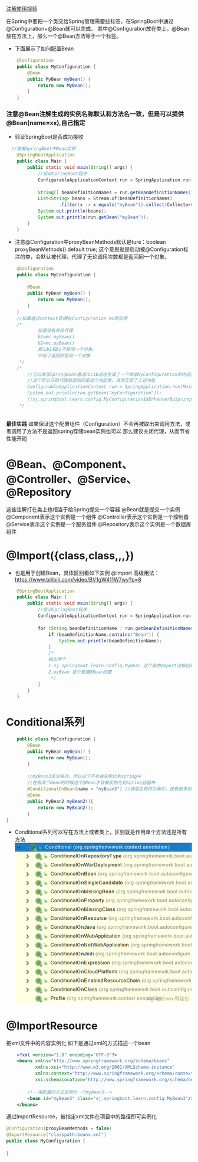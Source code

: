 [注解使用视频](https://www.bilibili.com/video/BV1gW411W7wy?p=1&vd_source=807ad0d72206276bb315597b6f6eb231)

在Spring中要把一个类交给Spring管理需要些<bean>标签，在SpringBoot中通过@Configuration+@Bean就可以完成。
其中@Configuration放在类上，@Bean放在方法上，那么一个@Bean方法等于一个<bean>标签。

* 下面展示了如何配置Bean
```java
    @Configuration
    public class MyConfiguration {
        @Bean
        public MyBean myBean() {
            return new MyBean();
        }
    }
```
### 注意@Bean注解生成的实例名称默认和方法名一致，但是可以提供@Bean(name=xx),自己指定
* 验证SpringBoot是否成功接收

```java
  //查看SpringBoot中Bean实例
    @SpringBootApplication
    public class Main {
        public static void main(String[] args) {
            //启动SpringBoot程序
            ConfigurableApplicationContext run = SpringApplication.run(Main.class, args);
    
            String[] beanDefinitionNames = run.getBeanDefinitionNames();
            List<String> beans = Stream.of(beanDefinitionNames)
                    .filter(x -> x.equals("myBean")).collect(Collectors.toList());
            System.out.println(beans);
            System.out.println(run.getBean("myBean"));
        }
    }
```

* 注意@Configuration中proxyBeanMethods默认是ture：boolean proxyBeanMethods() default true;
这个意思就是启动被@Configuration标注的类，会默认被代理，代理了无论调用次数都是返回同一个对象。
```java
    @Configuration
    public class MyConfiguration {
    
        @Bean
        public MyBean myBean() {
            return new MyBean();
        }
    }
    //如果通过context获得MyConfiguration mc的实例
    /*
            如果没有开启代理
            b1=mc.myBean()
            b2=mc.myBean()
            那么b1和b2不是同一个对象。
            开启了返回的是同一个对象
     */
    /*
        //可以发现SpringBoot通过CGLIB动态生成了一个继承MyConfiguration的内部类
        //这个所以开启代理后返回的是这个内部类，进而实现了上述功能
        ConfigurableApplicationContext run = SpringApplication.run(Main.class, args);
        System.out.println(run.getBean("myConfiguration"));
        //sj.springboot.learn.config.MyConfiguration$$EnhancerBySpringCGLIB$$f788ce4d@347bdeef
     */
   
```
**最佳实践**
如果保证这个配置组件（Configuration）不会再被取出来调用方法，或者调用了方法不是返回spring存储bean实例也可以
那么建议关闭代理，从而节省性能开销


# @Bean、@Component、@Controller、@Service、@Repository
这些注解打在类上也相当于给Spring提交一个容器
@Bean就是提交一个实例
@Component表示这个实例是一个组件
@Controller表示这个实例是一个控制器
@Service表示这个实例是一个服务组件
@Repository表示这个实例是一个数据库组件

# @Import({class,class,,,})
* 也是用于创建Bean，具体区别看如下实例
@Import 高级用法： https://www.bilibili.com/video/BV1gW411W7wy?p=8
```java
    @SpringBootApplication
    public class Main {
        public static void main(String[] args) {
            //启动SpringBoot程序
            ConfigurableApplicationContext run = SpringApplication.run(Main.class, args);
    
            for (String beanDefinitionName : run.getBeanDefinitionNames()) {
                if (beanDefinitionName.contains("Bean")) {
                    System.out.println(beanDefinitionName);
                }
                /*
                输出两个
                1.sj.springboot.learn.config.MyBean 这个是由Import注解创建
                2.myBean 这个是被@Bean创建
                 */
            }
        }
    }
```

# Conditional系列
```java
    public class MyConfiguration {
        @Bean
        public MyBean myBean() {
            return new MyBean();
        }
    
        //myBean3是没有的，所以这个不会被实例化到spring中
        //在有某个Bean的时候这个@Bean才会被实例化到Spring容器中
        @ConditionalOnBean(name = "myBean3") //选取名称作为条件，还有很多别的条件可选
        @Bean
        public MyBean2 myBean2(){
            return new MyBean2();
        }
}
```
* Conditional系列可以写在方法上或者类上，区别就是作用单个方法还是所有方法
![conditional系列](img/conditional.png)


# @ImportResource
把xml文件中的内容实例化
如下是通过xml的方式描述一个bean
```xml
    <?xml version="1.0" encoding="UTF-8"?>
    <beans xmlns="http://www.springframework.org/schema/beans"
           xmlns:xsi="http://www.w3.org/2001/XMLSchema-instance"
           xmlns:context="http://www.springframework.org/schema/context"
           xsi:schemaLocation="http://www.springframework.org/schema/beans http://www.springframework.org/schema/beans/spring-beans.xsd http://www.springframework.org/schema/context https://www.springframework.org/schema/context/spring-context.xsd">
    
        <!--用配置的方式实例化一个myBean3-->
        <bean id="myBean3" class="sj.springboot.learn.config.MyBean3"/>
    </beans>
```
通过ImportResource，被指定xml文件在项目中的路径即可实例化
```java
@Configuration(proxyBeanMethods = false)
@ImportResource("classpath:beans.xml")
public class MyConfiguration {

}
```
